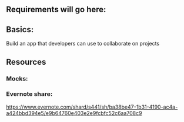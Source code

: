 ## Requirements will go here:

## Basics:

Build an app that developers can use to collaborate on projects

## Resources

### Mocks:

### Evernote share:

https://www.evernote.com/shard/s441/sh/ba38be47-1b31-4190-ac4a-a424bbd394e5/e9b64760e403e2e9fcbfc52c6aa708c9
